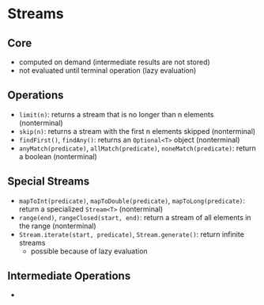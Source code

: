 # Streams

## Core

- computed on demand (intermediate results are not stored)
- not evaluated until terminal operation (lazy evaluation)

## Operations

- `limit(n)`: returns a stream that is no longer than n elements (nonterminal)
- `skip(n)`: returns a stream with the first n elements skipped (nonterminal)
- `findFirst()`, `findAny()`: returns an `Optional<T>` object (nonterminal)
- `anyMatch(predicate)`, `allMatch(predicate)`, `noneMatch(predicate)`: return a boolean (nonterminal)

## Special Streams

- `mapToInt(predicate)`, `mapToDouble(predicate)`, `mapToLong(predicate)`: return a specialized `Stream<T>` (nonterminal)
- `range(end)`, `rangeClosed(start, end)`: return a stream of all elements in the range (nonterminal)
- `Stream.iterate(start, predicate)`, `Stream.generate()`: return infinite streams 
  - possible because of lazy evaluation
  
## Intermediate Operations

- 

